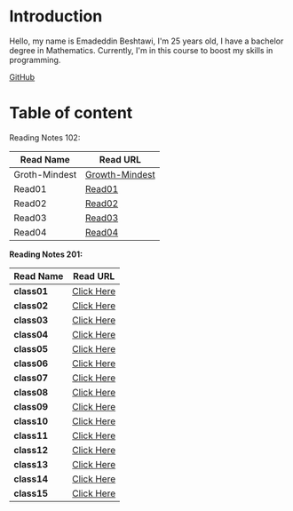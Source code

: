 # Introduction

Hello, my name is Emadeddin Beshtawi, I'm 25 years old, I have a bachelor degree in Mathematics. Currently, I'm in this course to boost my skills in programming.

[GitHub](https://github.com/Emadeddin-Beshtawi)


# Table of content

Reading Notes 102:


|  Read Name  |   Read URL  |
|---            |--------         |
| Groth-Mindest |  [Growth-Mindest](./Growth-Mindset.md) |
| Read01   |   [Read01](./read01.md)  |
|   Read02 |  [Read02](./read02.md) |
|  Read03 | [Read03](./read03.md)  |
| Read04  |  [Read04](./read04.md) |



**Reading Notes 201:**


Read Name | Read URL
------------ | -------------
**class01** | [Click Here](./class01.md)
**class02** | [Click Here]()
**class03** | [Click Here]()
**class04** | [Click Here]()
**class05** | [Click Here]()
**class06** | [Click Here]()
**class07** | [Click Here]()
**class08** | [Click Here]()
**class09** | [Click Here]()
**class10** | [Click Here]()
**class11** | [Click Here]()
**class12** | [Click Here]()
**class13** | [Click Here]()
**class14** | [Click Here]()
**class15** | [Click Here]()